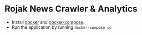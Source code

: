 # Rojak News Crawler & Analytics

* Install [docker](https://docs.docker.com/engine/installation/) and [docker-compose](https://docs.docker.com/compose/install/).
* Run the application by running `docker-compose up`
